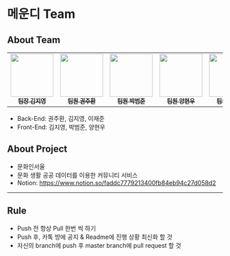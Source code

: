# 메운디 Team
## About Team
  <table>
    <tbody>
      <tr>
        <td align="center"><a href="https://github.com/famo1245"><img src="https://github.com/famo1245.png" width='100px;' alt=""/><br /><sub><b>팀장 김지영</b></sub></a><br /></td>
        <td align="center"><a href="https://github.com/KwonJuHwan"><img src="https://github.com/KwonJuHwan.png" width="100px;" alt=""/><br /><sub><b>팀원 권주환</b></sub></a><br /></td>
        <td align="center"><a href="https://github.com/Bumgul"><img src="https://github.com/Bumgul.png" width="100px;" alt=""/><br /><sub><b>팀원 박범준</b></sub></a><br /></td>
        <td align="center"><a href="https://github.com/yhwoooo"><img src="https://github.com/yhwoooo.png" width="100px;" alt=""/><br /><sub><b>팀원 양현우</b></sub></a><br /></td>
        <td align="center"><a href="https://github.com/LeeJaejun98"><img src="https://github.com/LeeJaejun98.png" width="100px;" alt=""/><br /><sub><b>팀원 이재준</b></sub></a><br /></td>
      </tr>
    </tbody>
  </table>
  
- Back-End: 권주환, 김지영, 이재준
- Front-End: 김지영, 박범준, 양현우

## About Project
- 문화인서울
- 문화 생활 공공 데이터를 이용한 커뮤니티 서비스
- Notion: https://www.notion.so/faddc7779213400fb84eb94c27d058d2
  
---

## Rule

- Push 전 항상 Pull 한번 씩 하기
- Push 후, 카톡 방에 공지 & Readme에 진행 상황 최신화 할 것
- 자신의 branch에 push 후 master branch에 pull request 할 것
